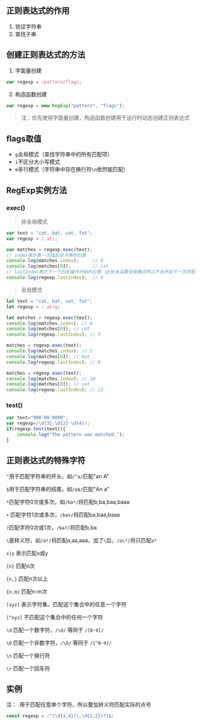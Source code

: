## 正则表达式的作用

1. 验证字符串
2. 查找子串

## 创建正则表达式的方法

1. 字面量创建

```js
var regexp = /pattern/flags;
```

2. 构造函数创建

```js
var regexp = new RegExp("pattern", "flags");
```

> 注：优先使用字面量创建，构造函数创建用于运行时动态创建正则表达式

## flags取值

- `g`全局模式（查找字符串中的所有匹配项）
- `i`不区分大小写模式
- `m`多行模式（字符串中存在换行符`\n`依然能匹配）

## RegExp实例方法

### exec()

> 非全局模式

```js
var text = "cat, bat, sat, fat";
var regexp = /.at/;

var matches = regexp.exec(text);
// index表示第一次找到该子串的位置
console.log(matches.index);		// 0
console.log(matches[0]);		// cat
// lastIndex表示下一个匹配操作开始的位置（此处未设置全局模式所以不会开始下一次匹配，lastIndex始终为0）
console.log(regexp.lastIndex);	// 0
```

> 全局模式

```js
let text = "cat, bat, sat, fat"; 
let regexp = /.at/g; 

let matches = regexp.exec(text); 
console.log(matches.index); // 0 
console.log(matches[0]); // cat 
console.log(regexp.lastIndex); // 3 

matches = regexp.exec(text); 
console.log(matches.index); // 5 
console.log(matches[0]); // bat 
console.log(regexp.lastIndex); // 8 

matches = regexp.exec(text); 
console.log(matches.index); // 10 
console.log(matches[0]); // sat 
console.log(regexp.lastIndex); // 13
```

### test()

```js
var text="000-00-0000";  
var regexp=/\d{3}-\d{2}-\d{4}/;
if(regexp.test(text)){
	console.log("The pattern was matched.");
}
```

## 正则表达式的特殊字符

`^`用于匹配字符串的开头，如`/^a/`匹配"an A"

`$`用于匹配字符串的结尾，如`/a$/`匹配"An a"

`*`匹配字符0次或多次，如`/ba*/`将匹配b,ba,baa,baaa

`+` 匹配字符1次或多次，`/ba+/`将匹配ba,baa,baaa

`?`匹配字符0次或1次，`/ba?/`将匹配b,ba

`\`是转义符，如`/a*/`将匹配a,aa,aaa，加了`\`后，`/a\*/`将只匹配`a*`

`x|y` 表示匹配x或y

`{n}` 匹配n次

`{n,}` 匹配n次以上

`{n,m}` 匹配n-m次

`[xyz]` 表示字符集，匹配这个集合中的任意一个字符

`[^xyz]` 不匹配这个集合中的任何一个字符

`\d` 匹配一个数字符，`/\d/` 等同于 `/[0-9]/`

`\D` 匹配一个非数字符，`/\D/` 等同于 `/[^0-9]/`

`\n` 匹配一个换行符

`\r` 匹配一个回车符

## 实例

注：`.`用于匹配任意单个字符，所以要加转义符匹配实际的点号

```js
const regexp = /^(\d{1,4}(\.\d{1,2})?)$/
```


